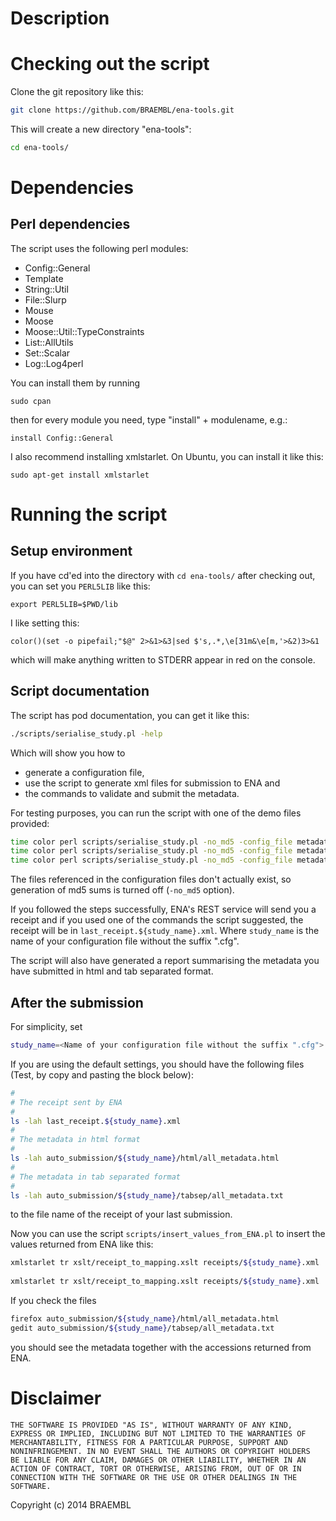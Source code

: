 Description
===========



Checking out the script
=======================

Clone the git repository like this:

```bash
git clone https://github.com/BRAEMBL/ena-tools.git
```

This will create a new directory "ena-tools":

```bash
cd ena-tools/
```

Dependencies
============

Perl dependencies
-----------------

The script uses the following perl modules:

  * Config::General
  * Template
  * String::Util
  * File::Slurp
  * Mouse
  * Moose
  * Moose::Util::TypeConstraints
  * List::AllUtils
  * Set::Scalar
  * Log::Log4perl

You can install them by running

```
sudo cpan
```

then for every module you need, type "install" + modulename, e.g.:

```
install Config::General
```

I also recommend installing xmlstarlet. On Ubuntu, you can install it like this:

```
sudo apt-get install xmlstarlet
```

Running the script
==================

Setup environment
-----------------

If you have cd'ed into the directory with `cd ena-tools/` after checking out, you can set you `PERL5LIB` like this:

```
export PERL5LIB=$PWD/lib
```

I like setting this:

```
color()(set -o pipefail;"$@" 2>&1>&3|sed $'s,.*,\e[31m&\e[m,'>&2)3>&1
```

which will make anything written to STDERR appear in red on the console.

Script documentation
--------------------

The script has pod documentation, you can get it like this:

```bash
./scripts/serialise_study.pl -help
```

Which will show you how to 

  * generate a configuration file, 
  * use the script to generate xml files for submission to ENA and
  * the commands to validate and submit the metadata.

For testing purposes, you can run the script with one of the demo files provided:

```bash
time color perl scripts/serialise_study.pl -no_md5 -config_file metadata/demo.bacterial_submission.cfg -authenticated_url $authenticated_url
time color perl scripts/serialise_study.pl -no_md5 -config_file metadata/demo.default_study_type_1.cfg -authenticated_url $authenticated_url
time color perl scripts/serialise_study.pl -no_md5 -config_file metadata/demo.default_study_type_1.cfg -authenticated_url $authenticated_url
```

The files referenced in the configuration files don't actually exist, so generation of md5 sums is turned off (`-no_md5` option).
  
If you followed the steps successfully, ENA's REST service will send you a receipt and if you used one of the commands the script suggested, the receipt will be in `last_receipt.${study_name}.xml`. Where `study_name` is the name of your configuration file without the suffix ".cfg".

The script will also have generated a report summarising the metadata you have submitted in html and tab separated format.
  
After the submission
--------------------

For simplicity, set

```bash
study_name=<Name of your configuration file without the suffix ".cfg">
```

If you are using the default settings, you should have the following files (Test, by copy and pasting the block below):

```bash
#
# The receipt sent by ENA
#
ls -lah last_receipt.${study_name}.xml
#
# The metadata in html format
#
ls -lah auto_submission/${study_name}/html/all_metadata.html
#
# The metadata in tab separated format
#
ls -lah auto_submission/${study_name}/tabsep/all_metadata.txt
```

to the file name of the receipt of your last submission.

Now you can use the script `scripts/insert_values_from_ENA.pl` to insert the values returned from ENA like this:

```bash
xmlstarlet tr xslt/receipt_to_mapping.xslt receipts/${study_name}.xml | perl scripts/insert_values_from_ENA.pl auto_submission/${study_name}/html/all_metadata.html > auto_submission/${study_name}/html/metadata.${study_name}.html
 
xmlstarlet tr xslt/receipt_to_mapping.xslt receipts/${study_name}.xml | perl scripts/insert_values_from_ENA.pl auto_submission/${study_name}/tabsep/all_metadata.txt > auto_submission/${study_name}/tabsep/metadata.${study_name}.txt
```

If you check the files

```bash
firefox auto_submission/${study_name}/html/all_metadata.html
gedit auto_submission/${study_name}/tabsep/all_metadata.txt
```

you should see the metadata together with the accessions returned from ENA.

Disclaimer
==========

```
THE SOFTWARE IS PROVIDED "AS IS", WITHOUT WARRANTY OF ANY KIND,
EXPRESS OR IMPLIED, INCLUDING BUT NOT LIMITED TO THE WARRANTIES OF
MERCHANTABILITY, FITNESS FOR A PARTICULAR PURPOSE, SUPPORT AND
NONINFRINGEMENT. IN NO EVENT SHALL THE AUTHORS OR COPYRIGHT HOLDERS
BE LIABLE FOR ANY CLAIM, DAMAGES OR OTHER LIABILITY, WHETHER IN AN
ACTION OF CONTRACT, TORT OR OTHERWISE, ARISING FROM, OUT OF OR IN
CONNECTION WITH THE SOFTWARE OR THE USE OR OTHER DEALINGS IN THE
SOFTWARE.
```

Copyright (c) 2014 BRAEMBL